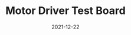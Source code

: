 ---
layout: default
modal-id: 4
date: 2021-12-22
img: TestMotorDriver.jpg
alt: image-alt
project-date: Fall 2019
category: PCB Design
title: Motor Driver Test Board
objective: To create a board to test 4 different DC motor drivers including some external gate drivers for the Rover’s drive system.
details: The board tested the BTS7960, DRV8701, VNHD7012AY, and DRV8873. Each motor driver contains an internal or external H-Bridge to allow for full speed control in both directions. Since this driver would be deployed for the drive system, it needed to be able to handle high current loads.
results: Although there were some issues on the board, all drivers were able to be tested with some rework. We also performed thermal testing with the motor stalled on the BTN7960 and DRV8701 to compare how the fully integrated driver fared against the external gate driver. The DRV8701 was then chosen and the final drive board for the rover used the same circuit.
---